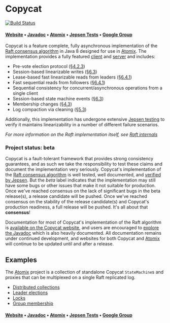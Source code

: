 # Copycat

[![Build Status](https://travis-ci.org/atomix/copycat.png)](https://travis-ci.org/atomix/copycat)

#### [Website][Website] • [Javadoc][Javadoc] • [Atomix][Atomix] • [Jepsen Tests](https://github.com/atomix/atomix-jepsen) • [Google Group][Google group]

Copycat is a feature complete, fully asynchronous implementation of the [Raft consensus algorithm][Raft] in Java 8
designed for use in [Atomix][Atomix]. The implementation provides a fully featured [client][clients] and [server][servers]
and includes:
* Pre-vote election protocol (§[4.2.3][dissertation])
* Session-based linearizable writes (§[6.3][dissertation])
* Lease-based fast linearizable reads from leaders (§[6.4.1][dissertation])
* Fast sequential reads from followers (§[6.4.1][dissertation])
* Sequential consistency for concurrent/asynchronous operations from a single client
* Session-based state machine events (§[6.3][dissertation])
* Membership changes (§[4.3][dissertation])
* Log compaction via cleaning (§[5.3][dissertation])

Additionally, this implementation has undergone extensive [Jepsen testing](http://github.com/jhalterman/copycat-jepsen)
to verify it maintains linearizability in a number of different failure scenarios.

*For more information on the Raft implementation itself, see [Raft internals](http://atomix.github.io/copycat/user-manual/internals/)*

### Project status: beta

Copycat is a fault-tolerant framework that provides strong consistency guarantees, and as such we take the responsibility
to test these claims and document the implementation very seriously. Copycat's implementation of the
[Raft consensus algorithm](https://raft.github.io/) is well tested, well documented, and [verified by
Jepsen](https://github.com/atomix/atomix-jepsen). But the *beta* label indicates that the implementation
may still have some bugs or other issues that make it not suitable for production. Once we've reached consensus
on the lack of significant bugs in the beta release(s), a release candidate will be pushed. Once we've reached
consensus on the stability of the release candidate(s) and Copycat's production readiness, a full release will be pushed.
It's all about that **consensus**!

Documentation for most of Copycat's implementation of the Raft algorithm is
[available on the Copycat website](http://atomix.github.io/copycat/user-manual/internals/), and users are encouraged
to [explore the Javadoc][Javadoc] which is also heavily documented. All documentation remains under continued
development, and websites for both Copycat and [Atomix][Atomix] will continue to be updated until and after a release.

## Examples

The [Atomix][Atomix] project is a collection of standalone Copycat `StateMachine`s and proxies that can be
multiplexed on a single Raft replicated log.
* [Distributed collections](https://github.com/atomix/atomix/blob/master/collections/src/main/java/io/atomix/collections/state/MapState.java)
* [Leader elections](https://github.com/atomix/atomix/blob/master/coordination/src/main/java/io/atomix/coordination/state/LeaderElectionState.java)
* [Locks](https://github.com/atomix/atomix/blob/master/coordination/src/main/java/io/atomix/coordination/state/LockState.java)
* [Group membership](https://github.com/atomix/atomix/blob/master/coordination/src/main/java/io/atomix/coordination/state/MembershipGroupState.java)

#### [Website][Website] • [Javadoc][Javadoc] • [Atomix][Atomix] • [Jepsen Tests](https://github.com/atomix/atomix-jepsen) • [Google Group][Google group]

[Raft]: https://raft.github.io/
[dissertation]: https://ramcloud.stanford.edu/~ongaro/thesis.pdf
[Atomix]: http://github.com/atomix/atomix
[clients]: http://atomix.io/copycat/user-manual/client
[servers]: http://atomix.io/copycat/user-manual/server
[Website]: http://atomix.io/copycat/
[Google group]: https://groups.google.com/forum/#!forum/copycat
[Javadoc]: http://atomix.io/copycat/api/latest/
